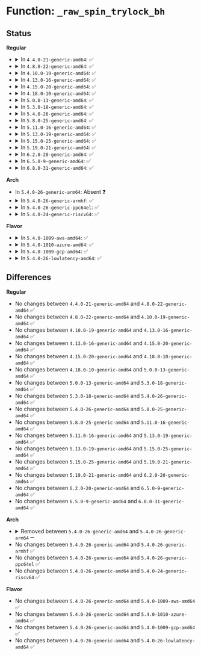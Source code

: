 # Function: <code>_raw_spin_trylock_bh</code>

## Status
<b>Regular</b>
<ul>
<li>
<details>
<summary>In <code>4.4.0-21-generic-amd64</code>: ✅</summary>

```c
int _raw_spin_trylock_bh(raw_spinlock_t * lock)
```

```json
{
  "name": "_raw_spin_trylock_bh",
  "collision_type": "Unique Global",
  "inline_type": "No",
  "funcs": [
    {
      "addr": 18446744071587381488,
      "name": "_raw_spin_trylock_bh",
      "external": true,
      "loc": "kernel/locking/spinlock.c:141",
      "file": "kernel/locking/spinlock.c",
      "inline": "seen, unknown",
      "caller_inline": [],
      "caller_func": [
        "kernel/padata.c:padata_reorder",
        "net/ipv6/ip6_fib.c:fib6_run_gc"
      ]
    }
  ],
  "symbols": [
    {
      "addr": 18446744071587381488,
      "name": "_raw_spin_trylock_bh",
      "section": ".text",
      "bind": "STB_GLOBAL",
      "size": 64
    }
  ]
}
```
</details>
</li>
<li>
<details>
<summary>In <code>4.8.0-22-generic-amd64</code>: ✅</summary>

```c
int _raw_spin_trylock_bh(raw_spinlock_t * lock)
```

```json
{
  "name": "_raw_spin_trylock_bh",
  "collision_type": "Unique Global",
  "inline_type": "No",
  "funcs": [
    {
      "addr": 18446744071587884448,
      "name": "_raw_spin_trylock_bh",
      "external": true,
      "loc": "kernel/locking/spinlock.c:141",
      "file": "kernel/locking/spinlock.c",
      "inline": "seen, unknown",
      "caller_inline": [],
      "caller_func": [
        "kernel/padata.c:padata_reorder",
        "net/ipv6/ip6_fib.c:fib6_run_gc"
      ]
    }
  ],
  "symbols": [
    {
      "addr": 18446744071587884448,
      "name": "_raw_spin_trylock_bh",
      "section": ".text",
      "bind": "STB_GLOBAL",
      "size": 63
    }
  ]
}
```
</details>
</li>
<li>
<details>
<summary>In <code>4.10.0-19-generic-amd64</code>: ✅</summary>

```c
int _raw_spin_trylock_bh(raw_spinlock_t * lock)
```

```json
{
  "name": "_raw_spin_trylock_bh",
  "collision_type": "Unique Global",
  "inline_type": "No",
  "funcs": [
    {
      "addr": 18446744071588102752,
      "name": "_raw_spin_trylock_bh",
      "external": true,
      "loc": "kernel/locking/spinlock.c:141",
      "file": "kernel/locking/spinlock.c",
      "inline": "seen, unknown",
      "caller_inline": [],
      "caller_func": [
        "kernel/padata.c:padata_reorder",
        "net/ipv6/ip6_fib.c:fib6_run_gc"
      ]
    }
  ],
  "symbols": [
    {
      "addr": 18446744071588102752,
      "name": "_raw_spin_trylock_bh",
      "section": ".text",
      "bind": "STB_GLOBAL",
      "size": 63
    }
  ]
}
```
</details>
</li>
<li>
<details>
<summary>In <code>4.13.0-16-generic-amd64</code>: ✅</summary>

```c
int _raw_spin_trylock_bh(raw_spinlock_t * lock)
```

```json
{
  "name": "_raw_spin_trylock_bh",
  "collision_type": "Unique Global",
  "inline_type": "No",
  "funcs": [
    {
      "addr": 18446744071588328432,
      "name": "_raw_spin_trylock_bh",
      "external": true,
      "loc": "kernel/locking/spinlock.c:141",
      "file": "kernel/locking/spinlock.c",
      "inline": "seen, unknown",
      "caller_inline": [],
      "caller_func": [
        "kernel/padata.c:padata_reorder",
        "net/ipv6/ip6_fib.c:fib6_run_gc"
      ]
    }
  ],
  "symbols": [
    {
      "addr": 18446744071588328432,
      "name": "_raw_spin_trylock_bh",
      "section": ".text",
      "bind": "STB_GLOBAL",
      "size": 63
    }
  ]
}
```
</details>
</li>
<li>
<details>
<summary>In <code>4.15.0-20-generic-amd64</code>: ✅</summary>

```c
int _raw_spin_trylock_bh(raw_spinlock_t * lock)
```

```json
{
  "name": "_raw_spin_trylock_bh",
  "collision_type": "Unique Global",
  "inline_type": "No",
  "funcs": [
    {
      "addr": 18446744071588894624,
      "name": "_raw_spin_trylock_bh",
      "external": true,
      "loc": "kernel/locking/spinlock.c:134",
      "file": "kernel/locking/spinlock.c",
      "inline": "seen, unknown",
      "caller_inline": [],
      "caller_func": [
        "kernel/padata.c:padata_reorder",
        "net/ipv6/ip6_fib.c:fib6_run_gc"
      ]
    }
  ],
  "symbols": [
    {
      "addr": 18446744071588894624,
      "name": "_raw_spin_trylock_bh",
      "section": ".text",
      "bind": "STB_GLOBAL",
      "size": 64
    }
  ]
}
```
</details>
</li>
<li>
<details>
<summary>In <code>4.18.0-10-generic-amd64</code>: ✅</summary>

```c
int _raw_spin_trylock_bh(raw_spinlock_t * lock)
```

```json
{
  "name": "_raw_spin_trylock_bh",
  "collision_type": "Unique Global",
  "inline_type": "No",
  "funcs": [
    {
      "addr": 18446744071589272752,
      "name": "_raw_spin_trylock_bh",
      "external": true,
      "loc": "kernel/locking/spinlock.c:134",
      "file": "kernel/locking/spinlock.c",
      "inline": "seen, unknown",
      "caller_inline": [],
      "caller_func": [
        "kernel/padata.c:padata_reorder",
        "net/ipv6/ip6_fib.c:fib6_run_gc"
      ]
    }
  ],
  "symbols": [
    {
      "addr": 18446744071589272752,
      "name": "_raw_spin_trylock_bh",
      "section": ".text",
      "bind": "STB_GLOBAL",
      "size": 64
    }
  ]
}
```
</details>
</li>
<li>
<details>
<summary>In <code>5.0.0-13-generic-amd64</code>: ✅</summary>

```c
int _raw_spin_trylock_bh(raw_spinlock_t * lock)
```

```json
{
  "name": "_raw_spin_trylock_bh",
  "collision_type": "Unique Global",
  "inline_type": "No",
  "funcs": [
    {
      "addr": 18446744071589515760,
      "name": "_raw_spin_trylock_bh",
      "external": true,
      "loc": "kernel/locking/spinlock.c:134",
      "file": "kernel/locking/spinlock.c",
      "inline": "seen, unknown",
      "caller_inline": [],
      "caller_func": [
        "kernel/padata.c:padata_reorder",
        "net/core/net_namespace.c:rtnl_net_dumpid",
        "net/ipv6/ip6_fib.c:fib6_run_gc"
      ]
    }
  ],
  "symbols": [
    {
      "addr": 18446744071589515760,
      "name": "_raw_spin_trylock_bh",
      "section": ".text",
      "bind": "STB_GLOBAL",
      "size": 62
    }
  ]
}
```
</details>
</li>
<li>
<details>
<summary>In <code>5.3.0-18-generic-amd64</code>: ✅</summary>

```c
int _raw_spin_trylock_bh(raw_spinlock_t * lock)
```

```json
{
  "name": "_raw_spin_trylock_bh",
  "collision_type": "Unique Global",
  "inline_type": "No",
  "funcs": [
    {
      "addr": 18446744071589974912,
      "name": "_raw_spin_trylock_bh",
      "external": true,
      "loc": "kernel/locking/spinlock.c:141",
      "file": "kernel/locking/spinlock.c",
      "inline": "seen, unknown",
      "caller_inline": [],
      "caller_func": [
        "kernel/padata.c:padata_reorder",
        "net/core/net_namespace.c:rtnl_net_dumpid",
        "net/ipv6/ip6_fib.c:fib6_run_gc"
      ]
    }
  ],
  "symbols": [
    {
      "addr": 18446744071589974912,
      "name": "_raw_spin_trylock_bh",
      "section": ".text",
      "bind": "STB_GLOBAL",
      "size": 61
    }
  ]
}
```
</details>
</li>
<li>
<details>
<summary>In <code>5.4.0-26-generic-amd64</code>: ✅</summary>

```c
int _raw_spin_trylock_bh(raw_spinlock_t * lock)
```

```json
{
  "name": "_raw_spin_trylock_bh",
  "collision_type": "Unique Global",
  "inline_type": "No",
  "funcs": [
    {
      "addr": 18446744071590202208,
      "name": "_raw_spin_trylock_bh",
      "external": true,
      "loc": "kernel/locking/spinlock.c:141",
      "file": "kernel/locking/spinlock.c",
      "inline": "seen, unknown",
      "caller_inline": [],
      "caller_func": [
        "kernel/padata.c:padata_reorder",
        "net/core/net_namespace.c:rtnl_net_dumpid",
        "net/ipv6/ip6_fib.c:fib6_run_gc"
      ]
    }
  ],
  "symbols": [
    {
      "addr": 18446744071590202208,
      "name": "_raw_spin_trylock_bh",
      "section": ".text",
      "bind": "STB_GLOBAL",
      "size": 61
    }
  ]
}
```
</details>
</li>
<li>
<details>
<summary>In <code>5.8.0-25-generic-amd64</code>: ✅</summary>

```c
int _raw_spin_trylock_bh(raw_spinlock_t * lock)
```

```json
{
  "name": "_raw_spin_trylock_bh",
  "collision_type": "Unique Global",
  "inline_type": "No",
  "funcs": [
    {
      "addr": 18446744071591217776,
      "name": "_raw_spin_trylock_bh",
      "external": true,
      "loc": "kernel/locking/spinlock.c:141",
      "file": "kernel/locking/spinlock.c",
      "inline": "seen, unknown",
      "caller_inline": [],
      "caller_func": [
        "kernel/padata.c:padata_reorder",
        "net/ipv6/ip6_fib.c:fib6_run_gc",
        "net/mptcp/protocol.c:move_skbs_to_msk"
      ]
    }
  ],
  "symbols": [
    {
      "addr": 18446744071591217776,
      "name": "_raw_spin_trylock_bh",
      "section": ".text",
      "bind": "STB_GLOBAL",
      "size": 61
    }
  ]
}
```
</details>
</li>
<li>
<details>
<summary>In <code>5.11.0-16-generic-amd64</code>: ✅</summary>

```c
int _raw_spin_trylock_bh(raw_spinlock_t * lock)
```

```json
{
  "name": "_raw_spin_trylock_bh",
  "collision_type": "Unique Global",
  "inline_type": "No",
  "funcs": [
    {
      "addr": 18446744071591712208,
      "name": "_raw_spin_trylock_bh",
      "external": true,
      "loc": "kernel/locking/spinlock.c:141",
      "file": "kernel/locking/spinlock.c",
      "inline": "seen, unknown",
      "caller_inline": [],
      "caller_func": [
        "kernel/padata.c:padata_reorder",
        "net/ipv6/ip6_fib.c:fib6_run_gc"
      ]
    }
  ],
  "symbols": [
    {
      "addr": 18446744071591712208,
      "name": "_raw_spin_trylock_bh",
      "section": ".text",
      "bind": "STB_GLOBAL",
      "size": 61
    }
  ]
}
```
</details>
</li>
<li>
<details>
<summary>In <code>5.13.0-19-generic-amd64</code>: ✅</summary>

```c
int _raw_spin_trylock_bh(raw_spinlock_t * lock)
```

```json
{
  "name": "_raw_spin_trylock_bh",
  "collision_type": "Unique Global",
  "inline_type": "No",
  "funcs": [
    {
      "addr": 18446744071591659616,
      "name": "_raw_spin_trylock_bh",
      "external": true,
      "loc": "kernel/locking/spinlock.c:141",
      "file": "kernel/locking/spinlock.c",
      "inline": "seen, unknown",
      "caller_inline": [],
      "caller_func": [
        "kernel/padata.c:padata_reorder",
        "net/ipv6/ip6_fib.c:fib6_run_gc"
      ]
    }
  ],
  "symbols": [
    {
      "addr": 18446744071591659616,
      "name": "_raw_spin_trylock_bh",
      "section": ".text",
      "bind": "STB_GLOBAL",
      "size": 61
    }
  ]
}
```
</details>
</li>
<li>
<details>
<summary>In <code>5.15.0-25-generic-amd64</code>: ✅</summary>

```c
int _raw_spin_trylock_bh(raw_spinlock_t * lock)
```

```json
{
  "name": "_raw_spin_trylock_bh",
  "collision_type": "Unique Global",
  "inline_type": "No",
  "funcs": [
    {
      "addr": 18446744071592833344,
      "name": "_raw_spin_trylock_bh",
      "external": true,
      "loc": "kernel/locking/spinlock.c:144",
      "file": "kernel/locking/spinlock.c",
      "inline": "seen, unknown",
      "caller_inline": [],
      "caller_func": [
        "kernel/padata.c:padata_reorder",
        "net/ipv6/ip6_fib.c:fib6_run_gc"
      ]
    }
  ],
  "symbols": [
    {
      "addr": 18446744071592833344,
      "name": "_raw_spin_trylock_bh",
      "section": ".text",
      "bind": "STB_GLOBAL",
      "size": 61
    }
  ]
}
```
</details>
</li>
<li>
<details>
<summary>In <code>5.19.0-21-generic-amd64</code>: ✅</summary>

```c
int _raw_spin_trylock_bh(raw_spinlock_t * lock)
```

```json
{
  "name": "_raw_spin_trylock_bh",
  "collision_type": "Unique Global",
  "inline_type": "No",
  "funcs": [
    {
      "addr": 18446744071594745392,
      "name": "_raw_spin_trylock_bh",
      "external": true,
      "loc": "kernel/locking/spinlock.c:144",
      "file": "kernel/locking/spinlock.c",
      "inline": "seen, unknown",
      "caller_inline": [],
      "caller_func": [
        "kernel/padata.c:padata_reorder",
        "net/ipv6/ip6_fib.c:fib6_run_gc"
      ]
    }
  ],
  "symbols": [
    {
      "addr": 18446744071594745392,
      "name": "_raw_spin_trylock_bh",
      "section": ".text",
      "bind": "STB_GLOBAL",
      "size": 81
    }
  ]
}
```
</details>
</li>
<li>
<details>
<summary>In <code>6.2.0-20-generic-amd64</code>: ✅</summary>

```c
int _raw_spin_trylock_bh(raw_spinlock_t * lock)
```

```json
{
  "name": "_raw_spin_trylock_bh",
  "collision_type": "Unique Global",
  "inline_type": "No",
  "funcs": [
    {
      "addr": 18446744071596498368,
      "name": "_raw_spin_trylock_bh",
      "external": true,
      "loc": "kernel/locking/spinlock.c:144",
      "file": "kernel/locking/spinlock.c",
      "inline": "seen, unknown",
      "caller_inline": [],
      "caller_func": [
        "kernel/padata.c:padata_reorder",
        "net/ipv6/ip6_fib.c:fib6_run_gc"
      ]
    }
  ],
  "symbols": [
    {
      "addr": 18446744071596498368,
      "name": "_raw_spin_trylock_bh",
      "section": ".text",
      "bind": "STB_GLOBAL",
      "size": 81
    }
  ]
}
```
</details>
</li>
<li>
<details>
<summary>In <code>6.5.0-9-generic-amd64</code>: ✅</summary>

```c
int _raw_spin_trylock_bh(raw_spinlock_t * lock)
```

```json
{
  "name": "_raw_spin_trylock_bh",
  "collision_type": "Unique Global",
  "inline_type": "No",
  "funcs": [
    {
      "addr": 18446744071597035936,
      "name": "_raw_spin_trylock_bh",
      "external": true,
      "loc": "kernel/locking/spinlock.c:144",
      "file": "kernel/locking/spinlock.c",
      "inline": "seen, unknown",
      "caller_inline": [],
      "caller_func": [
        "kernel/padata.c:padata_reorder",
        "net/ipv6/ip6_fib.c:fib6_run_gc"
      ]
    }
  ],
  "symbols": [
    {
      "addr": 18446744071597035936,
      "name": "_raw_spin_trylock_bh",
      "section": ".text",
      "bind": "STB_GLOBAL",
      "size": 81
    }
  ]
}
```
</details>
</li>
<li>
<details>
<summary>In <code>6.8.0-31-generic-amd64</code>: ✅</summary>

```c
int _raw_spin_trylock_bh(raw_spinlock_t * lock)
```

```json
{
  "name": "_raw_spin_trylock_bh",
  "collision_type": "Unique Global",
  "inline_type": "No",
  "funcs": [
    {
      "addr": 18446744071597967904,
      "name": "_raw_spin_trylock_bh",
      "external": true,
      "loc": "kernel/locking/spinlock.c:144",
      "file": "kernel/locking/spinlock.c",
      "inline": "seen, unknown",
      "caller_inline": [],
      "caller_func": [
        "kernel/padata.c:padata_reorder",
        "net/ipv6/ip6_fib.c:fib6_run_gc"
      ]
    }
  ],
  "symbols": [
    {
      "addr": 18446744071597967904,
      "name": "_raw_spin_trylock_bh",
      "section": ".text",
      "bind": "STB_GLOBAL",
      "size": 81
    }
  ]
}
```
</details>
</li>
</ul>
<b>Arch</b>
<ul>
<li>
In <code>5.4.0-26-generic-arm64</code>: Absent ❓
</li>
<li>
<details>
<summary>In <code>5.4.0-26-generic-armhf</code>: ✅</summary>

```c
int _raw_spin_trylock_bh(raw_spinlock_t * lock)
```

```json
{
  "name": "_raw_spin_trylock_bh",
  "collision_type": "Unique Global",
  "inline_type": "No",
  "funcs": [
    {
      "addr": 3236557448,
      "name": "_raw_spin_trylock_bh",
      "external": true,
      "loc": "kernel/locking/spinlock.c:141",
      "file": "kernel/locking/spinlock.c",
      "inline": "seen, unknown",
      "caller_inline": [],
      "caller_func": [
        "kernel/padata.c:padata_reorder",
        "net/core/net_namespace.c:rtnl_net_dumpid",
        "net/ipv6/ip6_fib.c:fib6_run_gc"
      ]
    }
  ],
  "symbols": [
    {
      "addr": 3236557448,
      "name": "_raw_spin_trylock_bh",
      "section": ".text",
      "bind": "STB_GLOBAL",
      "size": 120
    }
  ]
}
```
</details>
</li>
<li>
<details>
<summary>In <code>5.4.0-26-generic-ppc64el</code>: ✅</summary>

```c
int _raw_spin_trylock_bh(raw_spinlock_t * lock)
```

```json
{
  "name": "_raw_spin_trylock_bh",
  "collision_type": "Unique Global",
  "inline_type": "No",
  "funcs": [
    {
      "addr": 13835058055297803504,
      "name": "_raw_spin_trylock_bh",
      "external": true,
      "loc": "kernel/locking/spinlock.c:141",
      "file": "kernel/locking/spinlock.c",
      "inline": "seen, unknown",
      "caller_inline": [],
      "caller_func": [
        "kernel/padata.c:padata_reorder",
        "net/core/net_namespace.c:rtnl_net_dumpid",
        "net/ipv6/ip6_fib.c:fib6_run_gc"
      ]
    }
  ],
  "symbols": [
    {
      "addr": 13835058055297803504,
      "name": "_raw_spin_trylock_bh",
      "section": ".text",
      "bind": "STB_GLOBAL",
      "size": 144
    }
  ]
}
```
</details>
</li>
<li>
<details>
<summary>In <code>5.4.0-24-generic-riscv64</code>: ✅</summary>

```c
int _raw_spin_trylock_bh(raw_spinlock_t * lock)
```

```json
{
  "name": "_raw_spin_trylock_bh",
  "collision_type": "Unique Global",
  "inline_type": "No",
  "funcs": [
    {
      "addr": 18446743936279812210,
      "name": "_raw_spin_trylock_bh",
      "external": true,
      "loc": "kernel/locking/spinlock.c:141",
      "file": "kernel/locking/spinlock.c",
      "inline": "seen, unknown",
      "caller_inline": [],
      "caller_func": [
        "kernel/padata.c:padata_reorder",
        "net/core/net_namespace.c:rtnl_net_dumpid",
        "net/ipv6/ip6_fib.c:fib6_run_gc"
      ]
    }
  ],
  "symbols": [
    {
      "addr": 18446743936279812210,
      "name": "_raw_spin_trylock_bh",
      "section": ".text",
      "bind": "STB_GLOBAL",
      "size": 134
    }
  ]
}
```
</details>
</li>
</ul>
<b>Flavor</b>
<ul>
<li>
<details>
<summary>In <code>5.4.0-1009-aws-amd64</code>: ✅</summary>

```c
int _raw_spin_trylock_bh(raw_spinlock_t * lock)
```

```json
{
  "name": "_raw_spin_trylock_bh",
  "collision_type": "Unique Global",
  "inline_type": "No",
  "funcs": [
    {
      "addr": 18446744071589804496,
      "name": "_raw_spin_trylock_bh",
      "external": true,
      "loc": "kernel/locking/spinlock.c:141",
      "file": "kernel/locking/spinlock.c",
      "inline": "seen, unknown",
      "caller_inline": [],
      "caller_func": [
        "kernel/padata.c:padata_reorder",
        "net/core/net_namespace.c:rtnl_net_dumpid",
        "net/ipv6/ip6_fib.c:fib6_run_gc"
      ]
    }
  ],
  "symbols": [
    {
      "addr": 18446744071589804496,
      "name": "_raw_spin_trylock_bh",
      "section": ".text",
      "bind": "STB_GLOBAL",
      "size": 61
    }
  ]
}
```
</details>
</li>
<li>
<details>
<summary>In <code>5.4.0-1010-azure-amd64</code>: ✅</summary>

```c
int _raw_spin_trylock_bh(raw_spinlock_t * lock)
```

```json
{
  "name": "_raw_spin_trylock_bh",
  "collision_type": "Unique Global",
  "inline_type": "No",
  "funcs": [
    {
      "addr": 18446744071589526832,
      "name": "_raw_spin_trylock_bh",
      "external": true,
      "loc": "kernel/locking/spinlock.c:141",
      "file": "kernel/locking/spinlock.c",
      "inline": "seen, unknown",
      "caller_inline": [],
      "caller_func": [
        "kernel/padata.c:padata_reorder",
        "net/core/net_namespace.c:rtnl_net_dumpid",
        "net/ipv6/ip6_fib.c:fib6_run_gc"
      ]
    }
  ],
  "symbols": [
    {
      "addr": 18446744071589526832,
      "name": "_raw_spin_trylock_bh",
      "section": ".text",
      "bind": "STB_GLOBAL",
      "size": 61
    }
  ]
}
```
</details>
</li>
<li>
<details>
<summary>In <code>5.4.0-1009-gcp-amd64</code>: ✅</summary>

```c
int _raw_spin_trylock_bh(raw_spinlock_t * lock)
```

```json
{
  "name": "_raw_spin_trylock_bh",
  "collision_type": "Unique Global",
  "inline_type": "No",
  "funcs": [
    {
      "addr": 18446744071590247904,
      "name": "_raw_spin_trylock_bh",
      "external": true,
      "loc": "kernel/locking/spinlock.c:141",
      "file": "kernel/locking/spinlock.c",
      "inline": "seen, unknown",
      "caller_inline": [],
      "caller_func": [
        "kernel/padata.c:padata_reorder",
        "net/core/net_namespace.c:rtnl_net_dumpid",
        "net/ipv6/ip6_fib.c:fib6_run_gc"
      ]
    }
  ],
  "symbols": [
    {
      "addr": 18446744071590247904,
      "name": "_raw_spin_trylock_bh",
      "section": ".text",
      "bind": "STB_GLOBAL",
      "size": 61
    }
  ]
}
```
</details>
</li>
<li>
<details>
<summary>In <code>5.4.0-26-lowlatency-amd64</code>: ✅</summary>

```c
int _raw_spin_trylock_bh(raw_spinlock_t * lock)
```

```json
{
  "name": "_raw_spin_trylock_bh",
  "collision_type": "Unique Global",
  "inline_type": "No",
  "funcs": [
    {
      "addr": 18446744071590299344,
      "name": "_raw_spin_trylock_bh",
      "external": true,
      "loc": "kernel/locking/spinlock.c:141",
      "file": "kernel/locking/spinlock.c",
      "inline": "seen, unknown",
      "caller_inline": [],
      "caller_func": [
        "kernel/padata.c:padata_reorder",
        "net/core/net_namespace.c:rtnl_net_dumpid",
        "net/ipv6/ip6_fib.c:fib6_run_gc"
      ]
    }
  ],
  "symbols": [
    {
      "addr": 18446744071590299344,
      "name": "_raw_spin_trylock_bh",
      "section": ".text",
      "bind": "STB_GLOBAL",
      "size": 61
    }
  ]
}
```
</details>
</li>
</ul>

## Differences
<b>Regular</b>
<ul>
<li>
No changes between <code>4.4.0-21-generic-amd64</code> and <code>4.8.0-22-generic-amd64</code> ✅
</li>
<li>
No changes between <code>4.8.0-22-generic-amd64</code> and <code>4.10.0-19-generic-amd64</code> ✅
</li>
<li>
No changes between <code>4.10.0-19-generic-amd64</code> and <code>4.13.0-16-generic-amd64</code> ✅
</li>
<li>
No changes between <code>4.13.0-16-generic-amd64</code> and <code>4.15.0-20-generic-amd64</code> ✅
</li>
<li>
No changes between <code>4.15.0-20-generic-amd64</code> and <code>4.18.0-10-generic-amd64</code> ✅
</li>
<li>
No changes between <code>4.18.0-10-generic-amd64</code> and <code>5.0.0-13-generic-amd64</code> ✅
</li>
<li>
No changes between <code>5.0.0-13-generic-amd64</code> and <code>5.3.0-18-generic-amd64</code> ✅
</li>
<li>
No changes between <code>5.3.0-18-generic-amd64</code> and <code>5.4.0-26-generic-amd64</code> ✅
</li>
<li>
No changes between <code>5.4.0-26-generic-amd64</code> and <code>5.8.0-25-generic-amd64</code> ✅
</li>
<li>
No changes between <code>5.8.0-25-generic-amd64</code> and <code>5.11.0-16-generic-amd64</code> ✅
</li>
<li>
No changes between <code>5.11.0-16-generic-amd64</code> and <code>5.13.0-19-generic-amd64</code> ✅
</li>
<li>
No changes between <code>5.13.0-19-generic-amd64</code> and <code>5.15.0-25-generic-amd64</code> ✅
</li>
<li>
No changes between <code>5.15.0-25-generic-amd64</code> and <code>5.19.0-21-generic-amd64</code> ✅
</li>
<li>
No changes between <code>5.19.0-21-generic-amd64</code> and <code>6.2.0-20-generic-amd64</code> ✅
</li>
<li>
No changes between <code>6.2.0-20-generic-amd64</code> and <code>6.5.0-9-generic-amd64</code> ✅
</li>
<li>
No changes between <code>6.5.0-9-generic-amd64</code> and <code>6.8.0-31-generic-amd64</code> ✅
</li>
</ul>
<b>Arch</b>
<ul>
<li>
<details>
<summary>Removed between <code>5.4.0-26-generic-amd64</code> and <code>5.4.0-26-generic-arm64</code> ➖</summary>

```c
int _raw_spin_trylock_bh(raw_spinlock_t * lock)
```
</details>
</li>
<li>
No changes between <code>5.4.0-26-generic-amd64</code> and <code>5.4.0-26-generic-armhf</code> ✅
</li>
<li>
No changes between <code>5.4.0-26-generic-amd64</code> and <code>5.4.0-26-generic-ppc64el</code> ✅
</li>
<li>
No changes between <code>5.4.0-26-generic-amd64</code> and <code>5.4.0-24-generic-riscv64</code> ✅
</li>
</ul>
<b>Flavor</b>
<ul>
<li>
No changes between <code>5.4.0-26-generic-amd64</code> and <code>5.4.0-1009-aws-amd64</code> ✅
</li>
<li>
No changes between <code>5.4.0-26-generic-amd64</code> and <code>5.4.0-1010-azure-amd64</code> ✅
</li>
<li>
No changes between <code>5.4.0-26-generic-amd64</code> and <code>5.4.0-1009-gcp-amd64</code> ✅
</li>
<li>
No changes between <code>5.4.0-26-generic-amd64</code> and <code>5.4.0-26-lowlatency-amd64</code> ✅
</li>
</ul>
